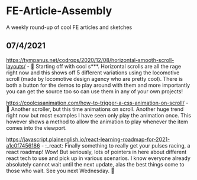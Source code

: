 # FE-Article-Assembly
A weekly round-up of cool FE articles and sketches


## 07/4/2021

https://tympanus.net/codrops/2020/12/08/horizontal-smooth-scroll-layouts/ -  :steam_locomotive: Starting off with cool s***. Horizontal scrolls are all the rage right now and this shows off 5 different variations using the locomotive scroll (made by locomotive design agency who are pretty cool). There is both a button for the demos to play around with them and more importantly you can get the source too so can use them in any of your own projects!

https://coolcssanimation.com/how-to-trigger-a-css-animation-on-scroll/ - :rocket: Another scroller, but this time animations on scroll. Another huge trend right now but most examples I have seen only play the animation once. This however shows a method to allow the animation to play whenever the item comes into the viewport.

https://javascript.plainenglish.io/react-learning-roadmap-for-2021-a1c0f7456186 - :_react: Finally something to really get your pulses racing, a react roadmap! Wow! But seriously, lots of pointers in here about different react tech to use and pick up in various scenarios.
I know everyone already absolutely cannot wait until the next update, alas the best things come to those who wait.
See you next Wednesday. :call_me_hand:
